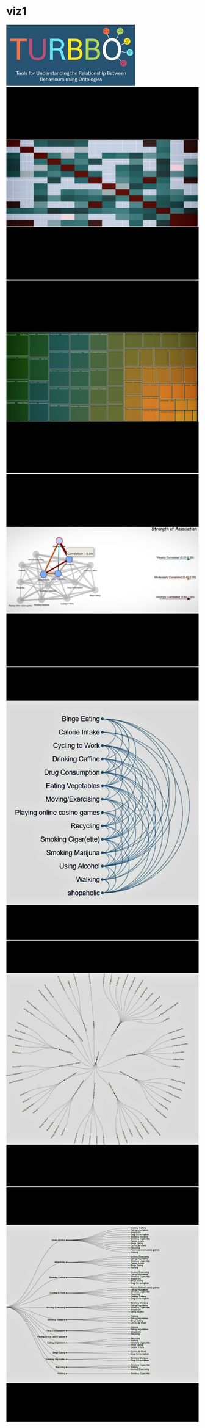 # viz1
<img src="images/turbbo.jpg">
<img src="images/heatmap.jpg">
<img src="images/treemap.jpg">
<img src="images/network.jpg">
<img src="images/arc.jpg">
<img src="images/radial.jpg">
<img src="images/ct.jpg">
